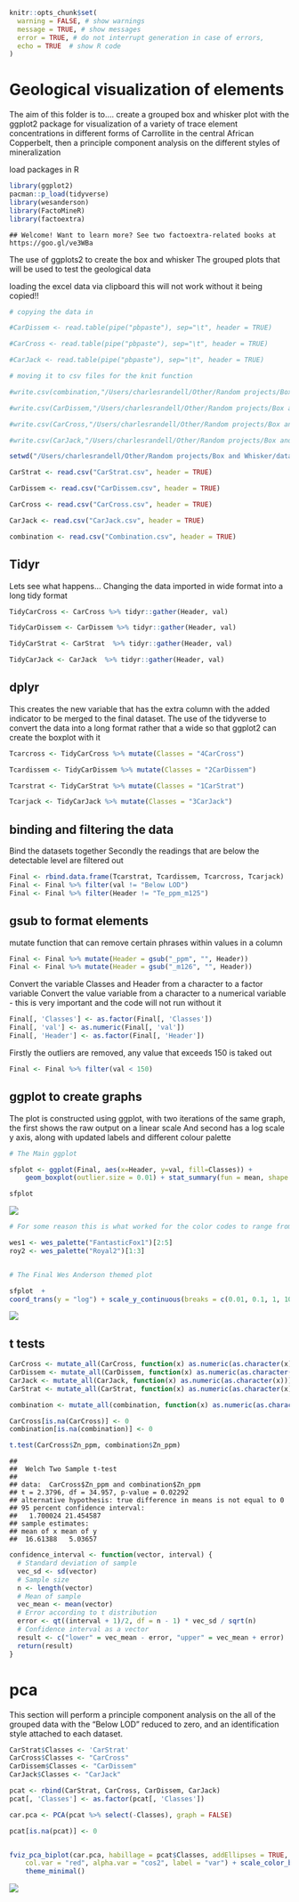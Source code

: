 
``` r
knitr::opts_chunk$set(
  warning = FALSE, # show warnings
  message = TRUE, # show messages
  error = TRUE, # do not interrupt generation in case of errors,
  echo = TRUE  # show R code
)
```

# Geological visualization of elements

The aim of this folder is to…. create a grouped box and whisker plot
with the ggplot2 package for visualization of a variety of trace element
concentrations in different forms of Carrollite in the central African
Copperbelt, then a principle component analysis on the different styles
of mineralization

load packages in R

``` r
library(ggplot2) 
pacman::p_load(tidyverse)
library(wesanderson)
library(FactoMineR)
library(factoextra)
```

    ## Welcome! Want to learn more? See two factoextra-related books at https://goo.gl/ve3WBa

The use of ggplots2 to create the box and whisker The grouped plots that
will be used to test the geological data

loading the excel data via clipboard this will not work without it being
copied\!\!

``` r
# copying the data in 

#CarDissem <- read.table(pipe("pbpaste"), sep="\t", header = TRUE)

#CarCross <- read.table(pipe("pbpaste"), sep="\t", header = TRUE)

#CarJack <- read.table(pipe("pbpaste"), sep="\t", header = TRUE)

# moving it to csv files for the knit function

#write.csv(combination,"/Users/charlesrandell/Other/Random projects/Box and Whisker/data/Combination.csv", row.names = FALSE)

#write.csv(CarDissem,"/Users/charlesrandell/Other/Random projects/Box and Whisker/data/CarDissem.csv", row.names = FALSE)

#write.csv(CarCross,"/Users/charlesrandell/Other/Random projects/Box and Whisker/data/CarCross.csv", row.names = FALSE)

#write.csv(CarJack,"/Users/charlesrandell/Other/Random projects/Box and Whisker/data/CarJack.csv", row.names = FALSE)

setwd("/Users/charlesrandell/Other/Random projects/Box and Whisker/data")

CarStrat <- read.csv("CarStrat.csv", header = TRUE)

CarDissem <- read.csv("CarDissem.csv", header = TRUE)

CarCross <- read.csv("CarCross.csv", header = TRUE)

CarJack <- read.csv("CarJack.csv", header = TRUE)

combination <- read.csv("Combination.csv", header = TRUE)
```

## Tidyr

Lets see what happens… Changing the data imported in wide format into a
long tidy format

``` r
TidyCarCross <- CarCross %>% tidyr::gather(Header, val)

TidyCarDissem <- CarDissem %>% tidyr::gather(Header, val)

TidyCarStrat <- CarStrat  %>% tidyr::gather(Header, val)

TidyCarJack <- CarJack  %>% tidyr::gather(Header, val)
```

## dplyr

This creates the new variable that has the extra column with the added
indicator to be merged to the final dataset. The use of the tidyverse to
convert the data into a long format rather that a wide so that ggplot2
can create the boxplot with it

``` r
Tcarcross <- TidyCarCross %>% mutate(Classes = "4CarCross")

Tcardissem <- TidyCarDissem %>% mutate(Classes = "2CarDissem")

Tcarstrat <- TidyCarStrat %>% mutate(Classes = "1CarStrat")

Tcarjack <- TidyCarJack %>% mutate(Classes = "3CarJack")
```

## binding and filtering the data

Bind the datasets together Secondly the readings that are below the
detectable level are filtered out

``` r
Final <- rbind.data.frame(Tcarstrat, Tcardissem, Tcarcross, Tcarjack)
Final <- Final %>% filter(val != "Below LOD")
Final <- Final %>% filter(Header != "Te_ppm_m125")
```

## gsub to format elements

mutate function that can remove certain phrases within values in a
column

``` r
Final <- Final %>% mutate(Header = gsub("_ppm", "", Header))
Final <- Final %>% mutate(Header = gsub("_m126", "", Header))
```

Convert the variable Classes and Header from a character to a factor
variable Convert the value variable from a character to a numerical
variable - this is very important and the code will not run without it

``` r
Final[, 'Classes'] <- as.factor(Final[, 'Classes'])
Final[, 'val'] <- as.numeric(Final[, 'val'])
Final[, 'Header'] <- as.factor(Final[, 'Header'])
```

Firstly the outliers are removed, any value that exceeds 150 is taked
out

``` r
Final <- Final %>% filter(val < 150)
```

## ggplot to create graphs

The plot is constructed using ggplot, with two iterations of the same
graph, the first shows the raw output on a linear scale And second has a
log scale y axis, along with updated labels and different colour palette

``` r
# The Main ggplot

sfplot <- ggplot(Final, aes(x=Header, y=val, fill=Classes)) + 
    geom_boxplot(outlier.size = 0.01) + stat_summary(fun = mean, shape = 4, aes(group=Classes), position=position_dodge(0.75), show.legend = FALSE, color="black", size=0.25)

sfplot
```

![](README_files/figure-gfm/unnamed-chunk-10-1.png)<!-- -->

``` r
# For some reason this is what worked for the color codes to range from 2-5

wes1 <- wes_palette("FantasticFox1")[2:5]
roy2 <- wes_palette("Royal2")[1:3]


# The Final Wes Anderson themed plot

sfplot  +
coord_trans(y = "log") + scale_y_continuous(breaks = c(0.01, 0.1, 1, 10, 100), labels = c(0.01, 0.1, 1, 10, 100)) + labs(x="Elements", y = "Log (Concentrations) / ppm") + theme(legend.position="bottom") + scale_fill_manual(guide = guide_legend(title = ""), breaks=c("1CarStrat", "2CarDissem", "3CarJack", "4CarCross"), values=c(wes1), labels=c("Stratiform Carrollite", "Disseminated Carrollite", "Jack Vein Carrollite", "Cross-Cutting Vein Carrollite")) + theme(axis.text.x = element_text(size=12, face = "bold"), axis.text.y = element_text(size=12, face = "bold"), legend.text=element_text(size=14), axis.title=element_text(size=15,face="bold"))
```

![](README_files/figure-gfm/unnamed-chunk-10-2.png)<!-- -->

## t tests

``` r
CarCross <- mutate_all(CarCross, function(x) as.numeric(as.character(x)))
CarDissem <- mutate_all(CarDissem, function(x) as.numeric(as.character(x)))
CarJack <- mutate_all(CarJack, function(x) as.numeric(as.character(x)))
CarStrat <- mutate_all(CarStrat, function(x) as.numeric(as.character(x)))

combination <- mutate_all(combination, function(x) as.numeric(as.character(x)))

CarCross[is.na(CarCross)] <- 0
combination[is.na(combination)] <- 0

t.test(CarCross$Zn_ppm, combination$Zn_ppm)
```

    ## 
    ##  Welch Two Sample t-test
    ## 
    ## data:  CarCross$Zn_ppm and combination$Zn_ppm
    ## t = 2.3796, df = 34.957, p-value = 0.02292
    ## alternative hypothesis: true difference in means is not equal to 0
    ## 95 percent confidence interval:
    ##   1.700024 21.454587
    ## sample estimates:
    ## mean of x mean of y 
    ##  16.61388   5.03657

``` r
confidence_interval <- function(vector, interval) {
  # Standard deviation of sample
  vec_sd <- sd(vector)
  # Sample size
  n <- length(vector)
  # Mean of sample
  vec_mean <- mean(vector)
  # Error according to t distribution
  error <- qt((interval + 1)/2, df = n - 1) * vec_sd / sqrt(n)
  # Confidence interval as a vector
  result <- c("lower" = vec_mean - error, "upper" = vec_mean + error)
  return(result)
}
```

# pca

This section will perform a principle component analysis on the all of
the grouped data with the “Below LOD” reduced to zero, and an
identification style attached to each dataset.

``` r
CarStrat$Classes <- 'CarStrat'
CarCross$Classes <- "CarCross"
CarDissem$Classes <- "CarDissem"
CarJack$Classes <- "CarJack"

pcat <- rbind(CarStrat, CarCross, CarDissem, CarJack)
pcat[, 'Classes'] <- as.factor(pcat[, 'Classes'])

car.pca <- PCA(pcat %>% select(-Classes), graph = FALSE)

pcat[is.na(pcat)] <- 0


fviz_pca_biplot(car.pca, habillage = pcat$Classes, addEllipses = TRUE, 
    col.var = "red", alpha.var = "cos2", label = "var") + scale_color_brewer(palette = "Dark2") + 
    theme_minimal()
```

![](README_files/figure-gfm/unnamed-chunk-12-1.png)<!-- -->
